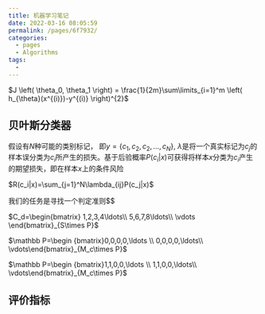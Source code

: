 ```yaml
---
title: 机器学习笔记
date: 2022-03-16 08:05:59
permalink: /pages/6f7932/
categories:
  - pages
  - Algorithms
tags:
  - 
---
```


$J \left( \theta_0, \theta_1 \right) = \frac{1}{2m}\sum\limits_{i=1}^m \left( h_{\theta}(x^{(i)})-y^{(i)} \right)^{2}$
## 贝叶斯分类器

假设有$N$种可能的类别标记， 即$y = \{c_1,c_2, c_2,\ldots,c_N\}$, $\lambda$是将一个真实标记为$c_j$的样本误分类为$c_i$所产生的损失。基于后验概率$P(c_i|x)$可获得将样本$x$分类为$c_i$产生的期望损失，即在样本$x$上的条件风险

$R(c_i|x)=\sum_{j=1}^N\lambda_{ij}P(c_j|x)$

我们的任务是寻找一个判定准则$$

$C_d=\begin{bmatrix} 1,2,3,4\ldots\\ 5,6,7,8\ldots\\ \vdots \end{bmatrix}_{S\times P}$

$\mathbb P=\begin {bmatrix}0,0,0,0,\ldots \\ 0,0,0,0,\ldots\\ \vdots\end{bmatrix}_{M_c\times P}$

$\mathbb P=\begin {bmatrix}1,1,0,0,\ldots \\ 1,1,0,0,\ldots\\ \vdots\end{bmatrix}_{M_c\times P}$

## 评价指标